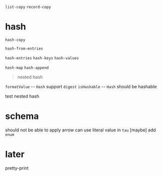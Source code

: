 `list-copy`
`record-copy`

# hash

`hash-copy`

`hash-from-entries`

`hash-entries`
`hash-keys`
`hash-values`

`hash-map`
`hash-append`

> nested hash

`formatValue` -- `Hash` support `digest`
`isHashable` -- `Hash` should be hashable

test nested hash

# schema

should not be able to apply arrow
can use literal value in `tau`
[maybe] add `enum`

# later

pretty-print
